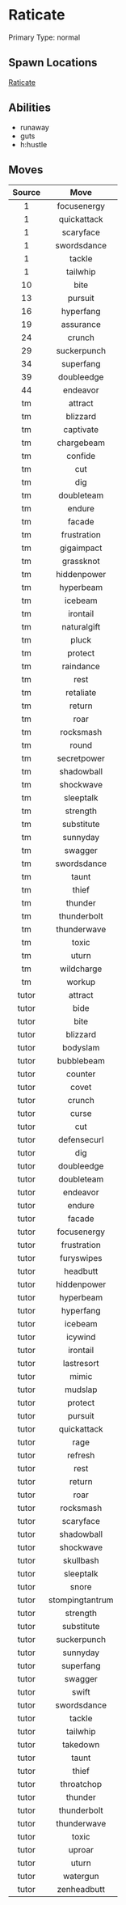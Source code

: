 # Raticate  
Primary Type: normal  
  
## Spawn Locations  
[Raticate](/data/spawn_presets/raticate.md)  
  
## Abilities  
  * runaway
  * guts
  * h:hustle
  
  
## Moves  
  
| Source | Move |  
|:---:|:---:|  
| 1 | focusenergy |  
| 1 | quickattack |  
| 1 | scaryface |  
| 1 | swordsdance |  
| 1 | tackle |  
| 1 | tailwhip |  
| 10 | bite |  
| 13 | pursuit |  
| 16 | hyperfang |  
| 19 | assurance |  
| 24 | crunch |  
| 29 | suckerpunch |  
| 34 | superfang |  
| 39 | doubleedge |  
| 44 | endeavor |  
| tm | attract |  
| tm | blizzard |  
| tm | captivate |  
| tm | chargebeam |  
| tm | confide |  
| tm | cut |  
| tm | dig |  
| tm | doubleteam |  
| tm | endure |  
| tm | facade |  
| tm | frustration |  
| tm | gigaimpact |  
| tm | grassknot |  
| tm | hiddenpower |  
| tm | hyperbeam |  
| tm | icebeam |  
| tm | irontail |  
| tm | naturalgift |  
| tm | pluck |  
| tm | protect |  
| tm | raindance |  
| tm | rest |  
| tm | retaliate |  
| tm | return |  
| tm | roar |  
| tm | rocksmash |  
| tm | round |  
| tm | secretpower |  
| tm | shadowball |  
| tm | shockwave |  
| tm | sleeptalk |  
| tm | strength |  
| tm | substitute |  
| tm | sunnyday |  
| tm | swagger |  
| tm | swordsdance |  
| tm | taunt |  
| tm | thief |  
| tm | thunder |  
| tm | thunderbolt |  
| tm | thunderwave |  
| tm | toxic |  
| tm | uturn |  
| tm | wildcharge |  
| tm | workup |  
| tutor | attract |  
| tutor | bide |  
| tutor | bite |  
| tutor | blizzard |  
| tutor | bodyslam |  
| tutor | bubblebeam |  
| tutor | counter |  
| tutor | covet |  
| tutor | crunch |  
| tutor | curse |  
| tutor | cut |  
| tutor | defensecurl |  
| tutor | dig |  
| tutor | doubleedge |  
| tutor | doubleteam |  
| tutor | endeavor |  
| tutor | endure |  
| tutor | facade |  
| tutor | focusenergy |  
| tutor | frustration |  
| tutor | furyswipes |  
| tutor | headbutt |  
| tutor | hiddenpower |  
| tutor | hyperbeam |  
| tutor | hyperfang |  
| tutor | icebeam |  
| tutor | icywind |  
| tutor | irontail |  
| tutor | lastresort |  
| tutor | mimic |  
| tutor | mudslap |  
| tutor | protect |  
| tutor | pursuit |  
| tutor | quickattack |  
| tutor | rage |  
| tutor | refresh |  
| tutor | rest |  
| tutor | return |  
| tutor | roar |  
| tutor | rocksmash |  
| tutor | scaryface |  
| tutor | shadowball |  
| tutor | shockwave |  
| tutor | skullbash |  
| tutor | sleeptalk |  
| tutor | snore |  
| tutor | stompingtantrum |  
| tutor | strength |  
| tutor | substitute |  
| tutor | suckerpunch |  
| tutor | sunnyday |  
| tutor | superfang |  
| tutor | swagger |  
| tutor | swift |  
| tutor | swordsdance |  
| tutor | tackle |  
| tutor | tailwhip |  
| tutor | takedown |  
| tutor | taunt |  
| tutor | thief |  
| tutor | throatchop |  
| tutor | thunder |  
| tutor | thunderbolt |  
| tutor | thunderwave |  
| tutor | toxic |  
| tutor | uproar |  
| tutor | uturn |  
| tutor | watergun |  
| tutor | zenheadbutt |  
  
